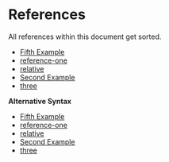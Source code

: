 
[2]: http://two.example.com "Second Example"

[reference-one]: http://one.example.com
[5]: http://five.example.com "Fifth Example"
[three]: http://three.example.com

[relative]: ./include.md
[local]: #references

# References

All references within this document get sorted.

<!-- !ref -->

* [Fifth Example][5]
* [reference-one][reference-one]
* [relative][relative]
* [Second Example][2]
* [three][three]

<!-- ref! -->

**Alternative Syntax**

<!-- !ref -->

* [Fifth Example][5]
* [reference-one][reference-one]
* [relative][relative]
* [Second Example][2]
* [three][three]

<!-- ref! -->
